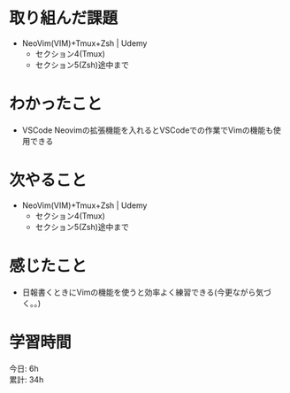 # 取り組んだ課題     
- NeoVim(VIM)+Tmux+Zsh | Udemy
  - セクション4(Tmux)
  - セクション5(Zsh)途中まで
# わかったこと   
- VSCode Neovimの拡張機能を入れるとVSCodeでの作業でVimの機能も使用できる
# 次やること
- NeoVim(VIM)+Tmux+Zsh | Udemy
  - セクション4(Tmux)
  - セクション5(Zsh)途中まで
# 感じたこと
- 日報書くときにVimの機能を使うと効率よく練習できる(今更ながら気づく。。)
# 学習時間  
今日: 6h  
累計: 34h 
